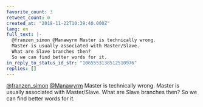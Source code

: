 ```yaml
---
favorite_count: 3
retweet_count: 0
created_at: "2018-11-22T10:39:40.000Z"
lang: en
full_text: |-
  @franzen_simon @Manawyrm Master is technically wrong.
  Master is usually associated with Master/Slave.
  What are Slave branches then?
  So we can find better words for it.
in_reply_to_status_id_str: "1065553138512510976"
replies: []
---
```


[@franzen_simon](https://twitter.com/franzen_simon)
[@Manawyrm](https://twitter.com/Manawyrm) Master is technically wrong. Master is
usually associated with Master/Slave. What are Slave branches then? So we can
find better words for it.
